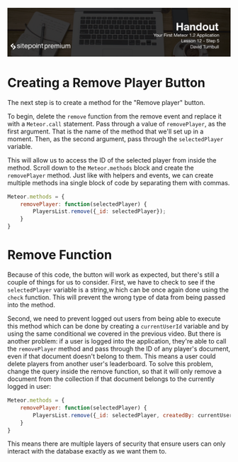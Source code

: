 ![](headings/12.5.png)

# Creating a Remove Player Button

The next step is to create a method for the "Remove player" button.

To begin, delete the `remove` function from the remove event and replace it with a `Meteor.call` statement. Pass through a value of `removePlayer`, as the first argument. That is the name of the method that we'll set up in a moment. Then, as the second argument, pass through the `selectedPlayer` variable.

This will allow us to access the ID of the selected player from inside the method. Scroll down to the `Meteor.methods` block and create the `removePlayer` method. Just like with helpers and events, we can create multiple methods ina single block of code by separating them with commas.

```js
Meteor.methods = {
	removePlayer: function(selectedPlayer) {
		PlayersList.remove({_id: selectedPlayer});
	}
}
```

# Remove Function

Because of this code, the button will work as expected, but there's still a couple of things for us to consider. First, we have to check to see if the `selectedPlayer` variable is a string,w hich can be once again done using the `check` function. This will prevent the wrong type of data from being passed into the method.

Second, we need to prevent logged out users from being able to execute this method which can be done by creating a `currentUserId` variable and by using the same conditional we covered in the previous video. But there is another problem: if a user is logged into the application, they're able to call the `removePlayer` method and pass through the ID of any player's document, even if that document doesn't belong to them. This means a user could delete players from another user's leaderboard. To solve this problem, change the query inside the remove function, so that it will only remove a document from the collection if that document belongs to the currently logged in user:

```js
Meteor.methods = {
	removePlayer: function(selectedPlayer) {
		PlayersList.remove({_id: selectedPlayer, createdBy: currentUserId});
	}
}
```

This means there are multiple layers of security that ensure users can only interact with the database exactly as we want them to.